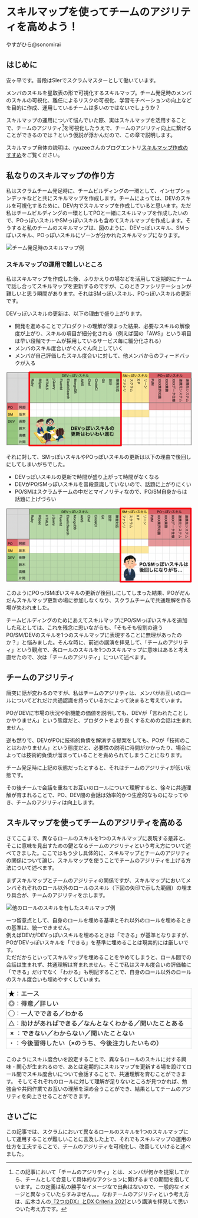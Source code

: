 # スキルマップを使ってチームのアジリティを高めよう！

<div class="flushright">やすがひら@sonomirai</div>

## はじめに

安ヶ平です。普段はSIerでスクラムマスターとして働いています。

メンバのスキルを星取表の形で可視化するスキルマップ。チーム発足時のメンバのスキルの可視化、離任によるリスクの可視化、学習モチベーションの向上などを目的に作成、運用しているチームは多いのではないでしょうか？

スキルマップの運用について悩んでいた際、実はスキルマップを活用することで、チームのアジリティ[^agility]を可視化したうえで、チームのアジリティ向上に繋げることができるのでは？という仮説が浮かんだので、この章で説明します。

スキルマップ自体の説明は、ryuzeeさんのブログエントリ[スキルマップ作成のすすめ](https://www.ryuzee.com/contents/blog/7065)をご覧ください。

[^agility]: この記事において「チームのアジリティ」とは、メンバが何かを提案してから、チームとして合意して具体的なアクションに繋げるまでの期間を指しています。この定義は私の勝手なイメージなで出典はないので、一般的なイメージと異なっていたらすみません。。。なおチームのアジリティという考え方は、広木さんの[『2つのDX』とDX Criteria 2021](https://dxd2021.cto-a.org/program/time-table/b-6)という講演を拝見して思いついた考え方です。

## 私なりのスキルマップの作り方

私はスクラムチーム発足時に、チームビルディングの一環として、インセプションデッキなどと共にスキルマップを作成します。チームによっては、DEVのスキルを可視化するために、DEV内でスキルマップを作成していると思います。ただ私はチームビルディングの一環としてPOと一緒にスキルマップを作成したいので、POっぽいスキルやSMっぽいスキルも含めてスキルマップを作成します。そうすると私のチームのスキルマップは、図のように、DEVっぽいスキル、SMっぽいスキル、POっぽいスキルにゾーンが分かれたスキルマップになります。

![チーム発足時のスキルマップ例](images/chap-yasugahira/skilmap.png)


### スキルマップの運用で難しいところ

私はスキルマップを作成した後、ふりかえりの場などを活用して定期的にチームで話し合ってスキルマップを更新するのですが、このときファシリテーションが難しいと思う瞬間があります。それはSMっぽいスキル、POっぽいスキルの更新です。

DEVっぽいスキルの更新は、以下の理由で盛り上がります。

- 開発を進めることでプロダクトの理解が深まった結果、必要なスキルの解像度が上がり、スキルの項目が細分化される（例えば図の「AWS」という項目は早い段階でチームが採用しているサービス毎に細分化される）
- メンバのスキル度合いがぐんぐん向上していく
- メンバが自己評価したスキル度合いに対して、他メンバからのフィードバックが入る

![DEVっぽいスキルの更新](images/chap-yasugahira/dev_update.png)

それに対して、SMっぽいスキルやPOっぽいスキルの更新は以下の理由で後回しにしてしまいがちでした。

- DEVっぽいスキルの更新で時間が盛り上がって時間がなくなる
- DEVがPO/SMっぽいスキルを普段意識していないので、話題に上がりにくい
- PO/SMはスクラムチームの中だとマイノリティなので、PO/SM自身からは話題に上げづらい

![PO/SMっぽいスキルの更新](images/chap-yasugahira/posm_update.png)

このようにPOっ/SMぽいスキルの更新が後回しにしてしまった結果、POがだんだんスキルマップ更新の場に参加しなくなり、スクラムチームで共通理解を作る場が失われました。

チームビルディングのためにあえてスキルマップにPO/SMっぽいスキルを追加した私としては、これを残念に思いながらも、「そもそも役割の違うPO/SM/DEVのスキルを1つのスキルマップに表現することに無理があったのか？」と悩みました。そんな時に、前述の講演を拝見して、「チームのアジリティ」という観点で、各ロールのスキルを1つのスキルマップに意味はあると考え直せたので、次は「チームのアジリティ」について述べます。

## チームのアジリティ

唐突に話が変わるのですが、私はチームのアジリティは、メンバがお互いのロールについてどれだけ共通認識を持っているかによって決まると考えています。

POがDEVに市場の状況や新機能の価値を説明しても、DEVが「言われたことしかやりません」という態度だと、プロダクトをより良くするための会話は生まれません。

逆も然りで、DEVがPOに技術的負債を解消する提案をしても、POが「技術のことはわかりません」という態度だと、必要性の説明に時間がかかったり、場合によっては技術的負債が溜まっていることを責められてしまうことになります。

チーム発足時に上記の状態だったとすると、それはチームのアジリティが低い状態です。

その後チームで会話を重ねてお互いのロールについて理解すると、徐々に共通理解が育まれることで、PO、DEV間の会話は効率的かつ生産的なものになってゆき、チームのアジリティは向上します。

## スキルマップを使ってチームのアジリティを高める

さてここまで、異なるロールのスキルを1つのスキルマップに表現する是非と、そこに意味を見出すための鍵となるチームのアジリティという考え方について述べてきました。ここではもう少し具体的に、スキルマップとチームのアジリティの関係について論じ、スキルマップを使うことでチームのアジリティを上げる方法について述べます。

まずスキルマップとチームのアジリティの関係ですが、スキルマップにおいてメンバそれぞれのロール以外のロールのスキル（下図の矢印で示した範囲）の埋まり具合が、チームのアジリティを示します。

![他のロールのスキルを有したスキルマップ例](images/chap-yasugahira/roll.png)

一つ留意点として、自身のロールを埋める基準とそれ以外のロールを埋めるときの基準は、統一できません。  
例えばDEVがDEVっぽいスキルを埋めるときは「できる」が基準となりますが、POがDEVっぽいスキルを「できる」を基準に埋めることは現実的には厳しいです。  
ただだからといってスキルマップを埋めることをやめてしまうと、ロール間での会話は生まれず、共通理解は育まれません。そこで私はスキル度合いの評価軸に「できる」だけでなく「わかる」も明記することで、自身のロール以外のロールのスキル度合いも埋めやすくしています。

![他のロールのスキルを有したスキルマップ例](images/chap-yasugahira/level.png)

このようにスキル度合いを設定することで、異なるロールのスキルに対する興味・関心が生まれるので、あとは定期的にスキルマップを更新する場を設けてロール間でスキル度合いについて会話することで、共通理解を育むことができます。
そしてそれぞれのロールに対して理解が足りないところが見つかれば、勉強会や共同作業でお互いの理解を深め合うことができ、結果としてチームのアジリティを向上させることができます。

## さいごに

この記事では、スクラムにおいて異なるロールのスキルを1つのスキルマップにして運用することが難しいことに言及した上で、それでもスキルマップの運用の仕方を工夫することで、チームのアジリティを可視化し、改善していけると述べました。